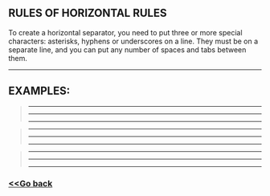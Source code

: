 ## RULES OF HORIZONTAL RULES

To create a horizontal separator, you need to put three or more special characters: asterisks, hyphens or underscores on a line. They must be on a separate line, and you can put any number of spaces and tabs between them.
___

## EXAMPLES:
>***
>* * *
>**********************************

>---
>- - -
>----------------------------------

>___
>_ _ _
>__________________________________


### [<<Go back](/Markdown_syntax.md/)
